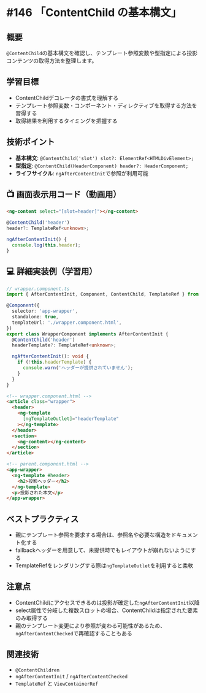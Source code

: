# #146 「ContentChild の基本構文」

## 概要
`@ContentChild`の基本構文を確認し、テンプレート参照変数や型指定による投影コンテンツの取得方法を整理します。

## 学習目標
- ContentChildデコレータの書式を理解する
- テンプレート参照変数・コンポーネント・ディレクティブを取得する方法を習得する
- 取得結果を利用するタイミングを把握する

## 技術ポイント
- **基本構文**: `@ContentChild('slot') slot?: ElementRef<HTMLDivElement>;`
- **型指定**: `@ContentChild(HeaderComponent) header?: HeaderComponent;`
- **ライフサイクル**: `ngAfterContentInit`で参照が利用可能

## 📺 画面表示用コード（動画用）

```html
<ng-content select="[slot=header]"></ng-content>
```

```typescript
@ContentChild('header')
header?: TemplateRef<unknown>;
```

```typescript
ngAfterContentInit() {
  console.log(this.header);
}
```

## 💻 詳細実装例（学習用）
```typescript
// wrapper.component.ts
import { AfterContentInit, Component, ContentChild, TemplateRef } from '@angular/core';

@Component({
  selector: 'app-wrapper',
  standalone: true,
  templateUrl: './wrapper.component.html',
})
export class WrapperComponent implements AfterContentInit {
  @ContentChild('header')
  headerTemplate?: TemplateRef<unknown>;

  ngAfterContentInit(): void {
    if (!this.headerTemplate) {
      console.warn('ヘッダーが提供されていません');
    }
  }
}
```

```html
<!-- wrapper.component.html -->
<article class="wrapper">
  <header>
    <ng-template
      [ngTemplateOutlet]="headerTemplate"
    ></ng-template>
  </header>
  <section>
    <ng-content></ng-content>
  </section>
</article>
```

```html
<!-- parent.component.html -->
<app-wrapper>
  <ng-template #header>
    <h2>投影ヘッダー</h2>
  </ng-template>
  <p>投影された本文</p>
</app-wrapper>
```

## ベストプラクティス
- 親にテンプレート参照を要求する場合は、参照名や必要な構造をドキュメント化する
- fallbackヘッダーを用意して、未提供時でもレイアウトが崩れないようにする
- TemplateRefをレンダリングする際は`ngTemplateOutlet`を利用すると柔軟

## 注意点
- ContentChildにアクセスできるのは投影が確定した`ngAfterContentInit`以降
- select属性で分岐した複数スロットの場合、ContentChildは指定された要素のみ取得する
- 親のテンプレート変更により参照が変わる可能性があるため、`ngAfterContentChecked`で再確認することもある

## 関連技術
- `@ContentChildren`
- `ngAfterContentInit` / `ngAfterContentChecked`
- `TemplateRef` と `ViewContainerRef`
